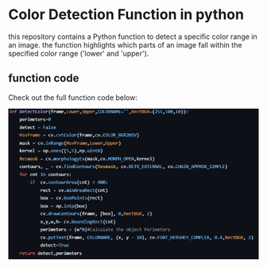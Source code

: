 # Color Detection Function in python 
this repository contains a Python function to detect a specific color range in an image.
the function highlights which parts of an image fall within the specified color range ('lower' and 'upper').

## function code 
Check out the full function code below:

![Function code](https://github.com/AlphaRoboticsTeam/Color-Detection/blob/main/detectColorFunction.png)
